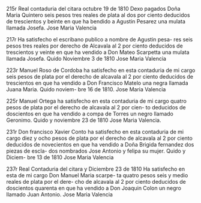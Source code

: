 215r Real contaduria del citara octubre 19 de 1810
Dexo pagados Doña Maria Quintero seis pesos tres reales de plata al dos por ciento deducidos de trescientos y beinte en que ha bendido a Agustin Pesarez una mulata llamada Josefa.
Jose Maria Valencia

217r Ha satisfecho el escribano publico a nombre de Agustin pesa- res seis pesos tres reales por derecho de Alcavala al 2 por ciento deducidos de trescientos y veinte en que ha vendido a Don Mateo Scarpetta una mulata llamada Josefa. Quido Noviembre 3 de 1810
Jose Maria Valencia

223r Manuel Roso de Cordoba ha satisfecho en esta contaduria de mi cargo seis pesos de plata por el derecho de alcavala al 2 por ciento deducidos de trescientos en que ha vendido a Don Francisco Matelo una negra llamada Juana Maria. Quido noviem- bre 16 de 1810.
Jose Maria Valencia

225r Manuel Ortega ha satisfecho en esta contaduria de mi cargo quatro pesos de plata por el derecho de alcavala al 2 por cien- to deducidos de doscientos en que ha vendido a compa de Torres un negro llamado Geronimo. Quido y noviembre 23 de 1810
Jose Maria Valencia.

231r Don francisco Xavier Conto ha satisfecho en esta contaduria de mi cargo diez y ocho pesos de plata por el derecho de alcavala al 2 por ciento deducidos de novecientos en que ha vendido a Doña Brigida fernandez dos piezas de escla- dos nombrados Jose Antonio y felipa su mujer. Quido y Diciem- bre 13 de 1810
Jose Maria Valencia

237r Real Contaduria del citara y Diciembre 23 de 1810
Ha satisfecho en esta de mi cargo Don Manuel Maria scarpe- ta quatro pesos seis y medio reales de plata por el dere- cho de alcavala al 2 por ciento deducidos de doscientos quarenta en que ha vendido a Don Joaquin Colon un negro llamado Juan Antonio.
Jose Maria Valencia